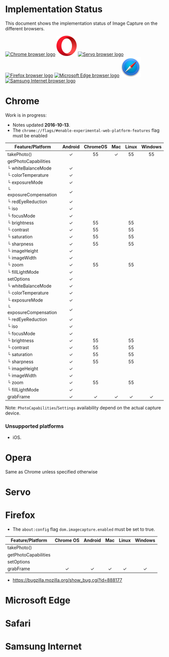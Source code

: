 # Implementation Status
This document shows the implementation status of Image Capture on the
different browsers.

<a href="#chrome"><img width=64 src="https://raw.githubusercontent.com/alrra/browser-logos/master/chrome/chrome_128x128.png" alt="Chrome browser logo"></a>
<a href="#opera"><img width=64 src="https://raw.githubusercontent.com/alrra/browser-logos/master/opera/opera_128x128.png" alt="Opera browser logo"></a>
<a href="#servo"><img width=64 src="https://raw.githubusercontent.com/alrra/browser-logos/master/browser.html/browser.html_128x128.png" alt="Servo browser logo"></a>
<a href="#firefox"><img width=64 src="https://raw.githubusercontent.com/alrra/browser-logos/master/firefox/firefox_128x128.png" alt="Firefox browser logo"></a>
<a href="#microsoft-edge"><img width=64 src="https://raw.githubusercontent.com/alrra/browser-logos/master/edge/edge_128x128.png" alt="Microsoft Edge browser logo"></a>
<a href="#microsoft-edge"><img width=64 src="https://raw.githubusercontent.com/alrra/browser-logos/master/safari/safari_128x128.png" alt="Safari browser logo"></a>
<a href="#samsung-internet"><img width=64 src="https://raw.githubusercontent.com/alrra/browser-logos/master/samsung-internet/samsung-internet_128x128.png" alt="Samsung Internet browser logo"></a>

# Chrome
Work is in progress:
* Notes updated **2016-10-13**.
* The `chrome://flags/#enable-experimental-web-platform-features` flag must be enabled

Feature/Platform          | Android | ChromeOS | Mac | Linux | Windows |
------------------------- | :-----: | :------: | :-: | :---: | :-----: |
takePhoto()               | ✓       | 55       | ✓   | 55    | 55      |
getPhotoCapabilities      |         |          |     |       |         |
└ whiteBalanceMode        | ✓       |          |     |       |         |
└ colorTemperature        | ✓       |          |     |       |         |
└ exposureMode            | ✓       |          |     |       |         |
└ exposureCompensation    | ✓       |          |     |       |         |
└ redEyeReduction         | ✓       |          |     |       |         |
└ iso                     | ✓       |          |     |       |         |
└ focusMode               | ✓       |          |     |       |         |
└ brightness              | ✓       | 55       |     | 55    |         |
└ contrast                | ✓       | 55       |     | 55    |         |
└ saturation              | ✓       | 55       |     | 55    |         |
└ sharpness               | ✓       | 55       |     | 55    |         |
└ imageHeight             | ✓       |          |     |       |         |
└ imageWidth              | ✓       |          |     |       |         |
└ zoom                    | ✓       | 55       |     | 55    |         |
└ fillLightMode           | ✓       |          |     |       |         |
setOptions                | ✓       |          |     |       |         |
└ whiteBalanceMode        | ✓       |          |     |       |         |
└ colorTemperature        | ✓       |          |     |       |         |
└ exposureMode            | ✓       |          |     |       |         |
└ exposureCompensation    | ✓       |          |     |       |         |
└ redEyeReduction         | ✓       |          |     |       |         |
└ iso                     | ✓       |          |     |       |         |
└ focusMode               | ✓       |          |     |       |         |
└ brightness              | ✓       | 55       |     | 55    |         |
└ contrast                | ✓       | 55       |     | 55    |         |
└ saturation              | ✓       | 55       |     | 55    |         |
└ sharpness               | ✓       | 55       |     | 55    |         |
└ imageHeight             | ✓       |          |     |       |         |
└ imageWidth              | ✓       |          |     |       |         |
└ zoom                    | ✓       | 55       |     | 55    |         |
└ fillLightMode           | ✓       |          |     |       |         |
grabFrame                 | ✓       | ✓        | ✓   | ✓     | ✓       |

Note: `PhotoCapabilities`/`Settings` availability depend on the actual capture device.

### Unsupported platforms

* iOS.

# Opera
Same as Chrome unless specified otherwise

# Servo

# Firefox

* The `about:config` flag `dom.imagecapture.enabled` must be set to true.

Feature/Platform          | Chrome OS | Android | Mac | Linux | Windows |
------------------------- | :-------: | :-----: | :-: | :---: | :-----: |
takePhoto()               |           |         |     |       |         |
getPhotoCapabilities      |           |         |     |       |         |
setOptions                |           |         |     |       |         |
grabFrame                 | ✓         | ✓       | ✓   | ✓     | ✓       |

- https://bugzilla.mozilla.org/show_bug.cgi?id=888177

# Microsoft Edge

# Safari

# Samsung Internet
